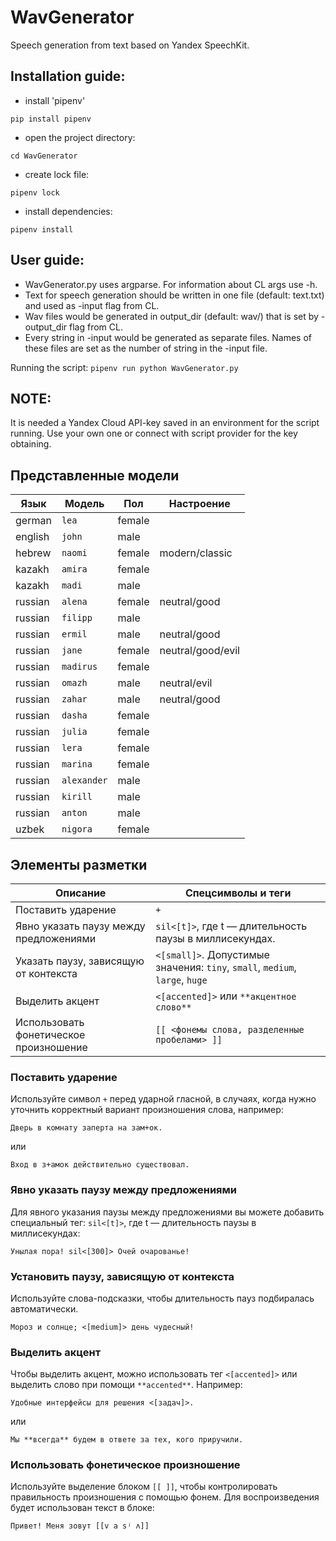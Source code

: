 # WavGenerator
Speech generation from text based on Yandex SpeechKit.


## Installation guide:

- install 'pipenv'

`pip install pipenv`
- open the project directory:

`cd WavGenerator`
- create lock file:

`pipenv lock`
- install dependencies:

`pipenv install`

## User guide:

- WavGenerator.py uses argparse. For information about CL args use -h.
- Text for speech generation should be written in one file (default: text.txt) and used as -input flag from CL.
- Wav files would be generated in output_dir (default: wav/) that is set by -output_dir flag from CL.
- Every string in -input would be generated as separate files. Names of these files are set as the number of string in the -input file.

Running the script:
`pipenv run python WavGenerator.py`

## NOTE: 
It is needed a Yandex Cloud API-key saved in an environment for the script running.
Use your own one or connect with script provider for the key obtaining.

## Представленные модели

| **Язык** | **Модель** | **Пол** | **Настроение** |
|---|---|---|---|
| german | `lea` | female |  |
| english | `john` | male |  |
| hebrew | `naomi` | female | modern/classic|
| kazakh | `amira` | female |  |
| kazakh | `madi` | male |  |
| russian | `alena` | female | neutral/good |
| russian | `filipp` | male |  |
| russian | `ermil` | male | neutral/good |
| russian | `jane` | female | neutral/good/evil |
| russian | `madirus` | female |  |
| russian | `omazh` | male | neutral/evil |
| russian | `zahar` | male | neutral/good |
| russian | `dasha` | female |  |
| russian | `julia` | female |  |
| russian | `lera` | female |  |
| russian | `marina` | female |  |
| russian | `alexander` | male |  |
| russian | `kirill` | male |  |
| russian | `anton` | male |  |
| uzbek | `nigora` | female |  |

## Элементы разметки

| Описание | Спецсимволы и теги |
|---|---|
| Поставить ударение | `+` |
| Явно указать паузу между предложениями | `sil<[t]>`, где t — длительность паузы в миллисекундах. |
| Указать паузу, зависящую от контекста | `<[small]>`. Допустимые значения: `tiny`, `small`, `medium`, `large`, `huge` |
| Выделить акцент | `<[accented]>` или `**акцентное слово**` |
| Использовать фонетическое произношение | `[[ <фонемы слова, разделенные пробелами> ]]` |

### Поставить ударение

Используйте символ `+` перед ударной гласной, в случаях, когда нужно уточнить корректный вариант произношения слова, например:

```text
Дверь в комнату заперта на зам+ок.
```

или

```text
Вход в з+амок действительно существовал.
```

### Явно указать паузу между предложениями

Для явного указания паузы между предложениями вы можете добавить специальный тег: `sil<[t]>`, где t — длительность паузы в миллисекундах:

```text
Унылая пора! sil<[300]> Очей очарованье!
```

### Установить паузу, зависящую от контекста

Используйте слова-подсказки, чтобы длительность пауз подбиралась автоматически.

```
Мороз и солнце; <[medium]> день чудесный!
```

### Выделить акцент

Чтобы выделить акцент, можно использовать тег `<[accented]>` или выделить слово при помощи ``**accented**``. Например:

```text
Удобные интерфейсы для решения <[задач]>.
```

или

```text
Мы **всегда** будем в ответе за тех, кого приручили.
```

### Использовать фонетическое произношение

Используйте выделение блоком `[[ ]]`, чтобы контролировать правильность произношения с помощью фонем. Для воспроизведения будет использован текст в блоке:

```text
Привет! Меня зовут [[v a sʲ ʌ]]
```
